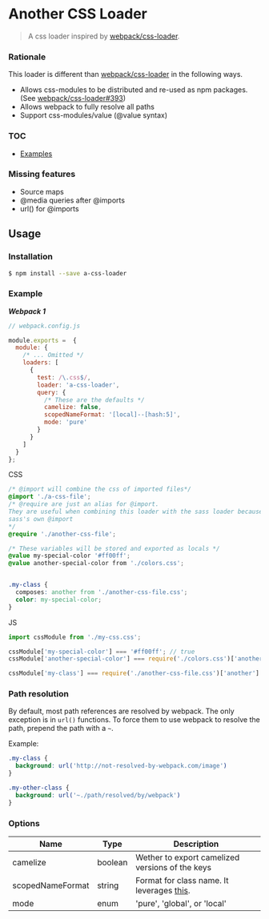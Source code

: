# Another CSS Loader

> A css loader inspired by [webpack/css-loader](https://github.com/webpack/css-loader).

### Rationale
This loader is different than [webpack/css-loader](https://github.com/webpack/css-loader) in the following ways.

- Allows css-modules to be distributed and re-used as npm packages. (See [webpack/css-loader#393](https://github.com/webpack/css-loader/pull/393))
- Allows webpack to fully resolve all paths
- Support css-modules/value (@value syntax)

### TOC

- [Examples](./examples/)

### Missing features

- Source maps
- @media queries after @imports
- url() for @imports

## Usage

### Installation

```bash
$ npm install --save a-css-loader
```

### Example

***Webpack 1***

```javascript
// webpack.config.js

module.exports =  {
  module: {
    /* ... Omitted */
    loaders: [
      {
        test: /\.css$/,
        loader: 'a-css-loader',
        query: {
          /* These are the defaults */
          camelize: false,
          scopedNameFormat: '[local]--[hash:5]',
          mode: 'pure'
        }
      }
    ]
  }
};
```

CSS

```css
/* @import will combine the css of imported files*/
@import './a-css-file';
/* @require are just an alias for @import.
They are useful when combining this loader with the sass loader because they allow you to bypass
sass's own @import
*/
@require './another-css-file';

/* These variables will be stored and exported as locals */
@value my-special-color '#ff00ff';
@value another-special-color from './colors.css';


.my-class {
  composes: another from './another-css-file.css';
  color: my-special-color;
}
```

JS

```javascript
import cssModule from './my-css.css';

cssModule['my-special-color'] === '#ff00ff'; // true
cssModule['another-special-color'] === require('./colors.css')['another-special-color']; // true

cssModule['my-class'] === require('./another-css-file.css')['another'] + ' my-class--1a1b2'; // true
```

### Path resolution

By default, most path references are resolved by webpack. The only exception is in `url()`
functions. To force them to use webpack to resolve the path, prepend the path with a `~`.

Example:
```css
.my-class {
  background: url('http://not-resolved-by-webpack.com/image')
}

.my-other-class {
  background: url('~./path/resolved/by/webpack')
}
```

### Options

| Name | Type | Description |
|------|-------------|-------|
| camelize | boolean | Wether to export camelized versions of the keys |
| scopedNameFormat | string | Format for class name. It leverages [this](https://github.com/webpack/loader-utils#interpolatename). |
| mode | enum | 'pure', 'global', or 'local' |
